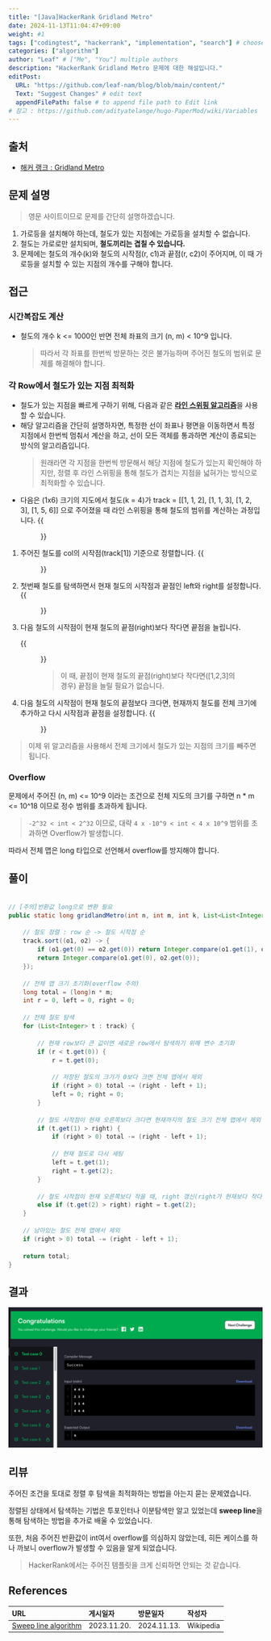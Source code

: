 ```yaml
---
title: "[Java]HackerRank Gridland Metro"
date: 2024-11-13T11:04:47+09:00
weight: #1
tags: ["codingtest", "hackerrank", "implementation", "search"] # choose test platform
categories: ["algorithm"]
author: "Leaf" # ["Me", "You"] multiple authors
description: "HackerRank Gridland Metro 문제에 대한 해설입니다."
editPost:
  URL: "https://github.com/leaf-nam/blog/blob/main/content/"
  Text: "Suggest Changes" # edit text
  appendFilePath: false # to append file path to Edit link
# 참고 : https://github.com/adityatelange/hugo-PaperMod/wiki/Variables
---
```


## 출처

- [해커 랭크 : Gridland Metro](https://www.hackerrank.com/challenges/gridland-metro/problem)

## 문제 설명

> 영문 사이트이므로 문제를 간단히 설명하겠습니다.

1. 가로등을 설치해야 하는데, 철도가 있는 지점에는 가로등을 설치할 수 없습니다.
2. 철도는 가로로만 설치되며, **철도끼리는 겹칠 수 있습니다.**
3. 문제에는 철도의 개수(k)와 철도의 시작점(r, c1)과 끝점(r, c2)이 주어지며, 이 때 가로등을 설치할 수 있는 지점의 개수를 구해야 합니다.

## 접근

### 시간복잡도 계산

- 철도의 개수 k <= 1000인 반면 전체 좌표의 크기 (n, m) < 10^9 입니다.
  > 따라서 각 좌표를 한번씩 방문하는 것은 불가능하며 주어진 철도의 범위로 문제를 해결해야 합니다.

### 각 Row에서 철도가 있는 지점 최적화

- 철도가 있는 지점을 빠르게 구하기 위해, 다음과 같은 [**라인 스위핑 알고리즘**](https://en.wikipedia.org/wiki/Sweep_line_algorithm)을 사용할 수 있습니다.
- 해당 알고리즘을 간단히 설명하자면, 특정한 선이 좌표나 평면을 이동하면서 특정 지점에서 한번씩 멈춰서 계산을 하고, 선이 모든 객체를 통과하면 계산이 종료되는 방식의 알고리즘입니다.
  > 원래라면 각 지점을 한번씩 방문해서 해당 지점에 철도가 있는지 확인해야 하지만, 정렬 후 라인 스위핑을 통해 철도가 겹치는 지점을 넓혀가는 방식으로 최적화할 수 있습니다.
- 다음은 (1x6) 크기의 지도에서 철도(k = 4)가 track = [[1, 1, 2], [1, 1, 3], [1, 2, 3], [1, 5, 6]] 으로 주어졌을 때 라인 스위핑을 통해 철도의 범위를 계산하는 과정입니다.
  {{<figure src="solve1.png" caption="1x6 지도에 4개의 철도가 설치되어 있습니다.">}}

1. 주어진 철도를 col의 시작점(track[1]) 기준으로 정렬합니다.
   {{<figure src="solve2.png" caption="철도를 시작점 기준으로 정렬합니다.">}}
2. 첫번째 철도를 탐색하면서 현재 철도의 시작점과 끝점인 left와 right를 설정합니다.
   {{<figure src="solve3.png" caption="철도의 시작점과 끝점을 설정합니다.">}}
3. 다음 철도의 시작점이 현재 철도의 끝점(right)보다 작다면 끝점을 늘립니다.

   {{<figure src="solve4.png" caption="철도의 끝점을 늘립니다.">}}

   > 이 때, 끝점이 현재 철도의 끝점(right)보다 작다면([1,2,3]의 경우) 끝점을 늘릴 필요가 없습니다.

4. 다음 철도의 시작점이 현재 철도의 끝점보다 크다면, 현재까지 철도를 전체 크기에 추가하고 다시 시작점과 끝점을 설정합니다.
   {{<figure src="solve5.png" caption="현재 철도를 추가한 뒤 해당 철도를 다시 시작점과 끝점으로 설정합니다.">}}

> 이제 위 알고리즘을 사용해서 전체 크기에서 철도가 있는 지점의 크기를 빼주면 됩니다.

### Overflow

문제에서 주어진 (n, m) <= 10^9 이라는 조건으로 전체 지도의 크기를 구하면 n \* m <= 10^18 이므로 정수 범위를 초과하게 됩니다.

> `-2^32 < int < 2^32` 이므로, 대략 `4 x -10^9 < int < 4 x 10^9` 범위를 초과하면 Overflow가 발생합니다.

따라서 전체 맵은 long 타입으로 선언해서 overflow를 방지해야 합니다.

## 풀이

```java

// [주의]반환값 long으로 변환 필요
public static long gridlandMetro(int n, int m, int k, List<List<Integer>> track) {

    // 철도 정렬 : row 순 -> 철도 시작점 순
    track.sort((o1, o2) -> {
        if (o1.get(0) == o2.get(0)) return Integer.compare(o1.get(1), o2.get(1));
        return Integer.compare(o1.get(0), o2.get(0));
    });

    // 전체 맵 크기 초기화(overflow 주의)
    long total = (long)n * m;
    int r = 0, left = 0, right = 0;

    // 전체 철도 탐색
    for (List<Integer> t : track) {

        // 현재 row보다 큰 값이면 새로운 row에서 탐색하기 위해 변수 초기화
        if (r < t.get(0)) {
            r = t.get(0);

            // 저장된 철도의 크기가 0보다 크면 전체 맵에서 제외
            if (right > 0) total -= (right - left + 1);
            left = 0; right = 0;
        }

        // 철도 시작점이 현재 오른쪽보다 크다면 현재까지의 철도 크기 전체 맵에서 제외
        if (t.get(1) > right) {
            if (right > 0) total -= (right - left + 1);

            // 현재 철도로 다시 세팅
            left = t.get(1);
            right = t.get(2);
        }

        // 철도 시작점이 현재 오른쪽보다 작을 때, right 갱신(right가 현재보다 작다면 갱신하지 않음)
        else if (t.get(2) > right) right = t.get(2);
    }

    // 남아있는 철도 전체 맵에서 제외
    if (right > 0) total -= (right - left + 1);

    return total;
}
```

## 결과

![result](result.png)

## 리뷰

주어진 조건을 토대로 정렬 후 탐색을 최적화하는 방법을 아는지 묻는 문제였습니다.

정렬된 상태에서 탐색하는 기법은 투포인터나 이분탐색만 알고 있었는데 **sweep line**을 통해 탐색하는 방법을 추가로 배울 수 있었습니다.

또한, 처음 주어진 반환값이 int여서 overflow를 의심하지 않았는데, 히든 케이스를 하나 까보니 overflow가 발생할 수 있음을 알게 되었습니다.

> HackerRank에서는 주어진 템플릿을 크게 신뢰하면 안되는 것 같습니다.

## References

| URL                                                                        | 게시일자    | 방문일자    | 작성자    |
| :------------------------------------------------------------------------- | :---------- | :---------- | :-------- |
| [Sweep line algorithm](https://en.wikipedia.org/wiki/Sweep_line_algorithm) | 2023.11.20. | 2024.11.13. | Wikipedia |
